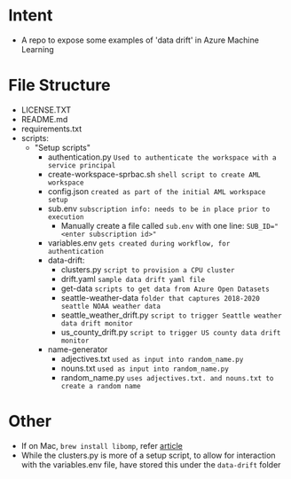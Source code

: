 # Intent 
- A repo to expose some examples of 'data drift' in Azure Machine Learning

# File Structure
- LICENSE.TXT
- README.md
- requirements.txt
- scripts:
	- "Setup scripts"
		- authentication.py ```Used to authenticate the workspace with a service principal```
		- create-workspace-sprbac.sh ```shell script to create AML workspace```
		- config.json ```created as part of the initial AML workspace setup```
		- sub.env ```subscription info: needs to be in place prior to execution```
			- Manually create a file called ```sub.env``` with one line: ```SUB_ID="<enter subscription id>"```
		- variables.env ```gets created during workflow, for authentication```
		- data-drift:
			- clusters.py ```script to provision a CPU cluster```
			- drift.yaml ```sample data drift yaml file```
			- get-data ```scripts to get data from Azure Open Datasets```
			- seattle-weather-data ```folder that captures 2018-2020 seattle NOAA weather data```
			- seattle_weather_drift.py ```script to trigger Seattle weather data drift monitor```
			- us_county_drift.py ```script to trigger US county data drift monitor```
		- name-generator
			- adjectives.txt ```used as input into random_name.py```
			- nouns.txt ```used as input into random_name.py```
			- random_name.py ```uses adjectives.txt. and nouns.txt to create a random name```

# Other
- If on Mac, ```brew install libomp```, refer [article](https://stackoverflow.com/questions/44937698/lightgbm-oserror-library-not-loaded)
- While the clusters.py is more of a setup script, to allow for interaction with the variables.env file, have
  stored this under the ```data-drift``` folder

